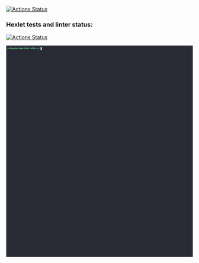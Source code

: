 [![Actions Status](https://github.com/artemykhanov/python-pytest-testing-project-79/actions/workflows/python-app.yml/badge.svg)](https://github.com/artemykhanov/python-pytest-testing-project-79/actions)

### Hexlet tests and linter status:
[![Actions Status](https://github.com/artemykhanov/python-pytest-testing-project-79/actions/workflows/hexlet-check.yml/badge.svg)](https://github.com/artemykhanov/python-pytest-testing-project-79/actions)

[![](https://github.com/artemykhanov/python-pytest-testing-project-79/blob/main/usage_example.gif)](https://asciinema.org/a/2IHRpRCXVx4HqmNW07NnschBg)
